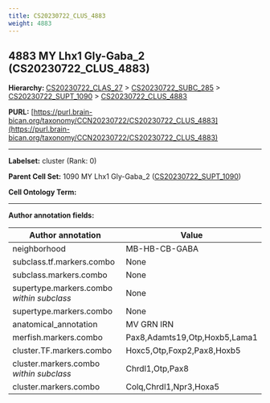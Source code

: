 ```yaml
---
title: CS20230722_CLUS_4883
weight: 4883
---
```

## 4883 MY Lhx1 Gly-Gaba_2 (CS20230722_CLUS_4883)
<b>Hierarchy: </b>
[CS20230722_CLAS_27](../CS20230722_CLAS_27) >
[CS20230722_SUBC_285](../CS20230722_SUBC_285) >
[CS20230722_SUPT_1090](../CS20230722_SUPT_1090) >
[CS20230722_CLUS_4883](../CS20230722_CLUS_4883)

**PURL:** [https://purl.brain-bican.org/taxonomy/CCN20230722/CS20230722_CLUS_4883](https://purl.brain-bican.org/taxonomy/CCN20230722/CS20230722_CLUS_4883)

---


**Labelset:** cluster (Rank: 0)

**Parent Cell Set:** 1090 MY Lhx1 Gly-Gaba_2 ([CS20230722_SUPT_1090](../CS20230722_SUPT_1090))



**Cell Ontology Term:** 

[MARKER GENES.]: #


---

[TRANSFERRED ANNOTATIONS.]: #


[AUTHOR ANNOTATION FIELDS.]: #


**Author annotation fields:**

| Author annotation | Value |
|-------------------|-------|
|neighborhood|MB-HB-CB-GABA|
|subclass.tf.markers.combo|None|
|subclass.markers.combo|None|
|supertype.markers.combo _within subclass_|None|
|supertype.markers.combo|None|
|anatomical_annotation|MV GRN IRN|
|merfish.markers.combo|Pax8,Adamts19,Otp,Hoxb5,Lama1|
|cluster.TF.markers.combo|Hoxc5,Otp,Foxp2,Pax8,Hoxb5|
|cluster.markers.combo _within subclass_|Chrdl1,Otp,Pax8|
|cluster.markers.combo|Colq,Chrdl1,Npr3,Hoxa5|
